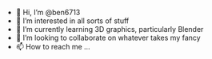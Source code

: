 - 👋 Hi, I’m @ben6713
- 👀 I’m interested in all sorts of stuff
- 🌱 I’m currently learning 3D graphics, particularly Blender
- 💞️ I’m looking to collaborate on whatever takes my fancy
- 📫 How to reach me ...

<!---
ben6713/ben6713 is a ✨ special ✨ repository because its `README.md` (this file) appears on your GitHub profile.
You can click the Preview link to take a look at your changes.
--->
